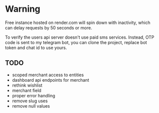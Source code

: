 # Warning

Free instance hosted on render.com will spin down with inactivity, which can delay requests by 50 seconds or more.

To verify the users api server doesn't use paid sms services. Instead, OTP code is sent to my telegram bot, you can clone the project, replace bot token and chat id to use yours.

## TODO

- scoped merchant access to entities
- dashboard api endpoints for merchant
- rethink wishlist
- merchant field
- proper error handling
- remove slug uses
- remove null values

